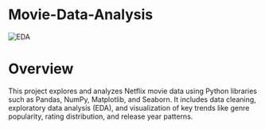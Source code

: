 # Movie-Data-Analysis
![EDA](https://img.shields.io/badge/EDA-%23328CE8.svg?style=for-the-badge&logo=Python&logoColor=white)

# Overview
This project explores and analyzes Netflix movie data using Python libraries such as Pandas, NumPy, Matplotlib, and Seaborn. It includes data cleaning, exploratory data analysis (EDA), and visualization of key trends like genre popularity, rating distribution, and release year patterns.
